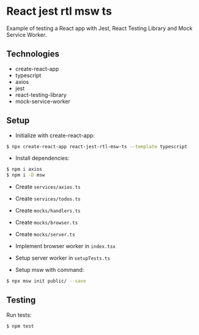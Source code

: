# React jest rtl msw ts

Example of testing a React app with Jest, React Testing Library and Mock Service Worker.

## Technologies

- create-react-app
- typescript
- axios
- jest
- react-testing-library
- mock-service-worker

## Setup

- Initialize with create-react-app:

```bash
$ npx create-react-app react-jest-rtl-msw-ts --template typescript
```

- Install dependencies:

```bash
$ npm i axios
$ npm i -D msw
```

- Create `services/axios.ts`

- Create `services/todos.ts`

- Create `mocks/handlers.ts`

- Create `mocks/browser.ts`

- Create `mocks/server.ts`

- Implement browser worker in `index.tsx`

- Setup server worker in `setupTests.ts`

- Setup msw with command:

```bash
$ npx msw init public/ --save
```

## Testing

Run tests:

```bash
$ npm test
```
